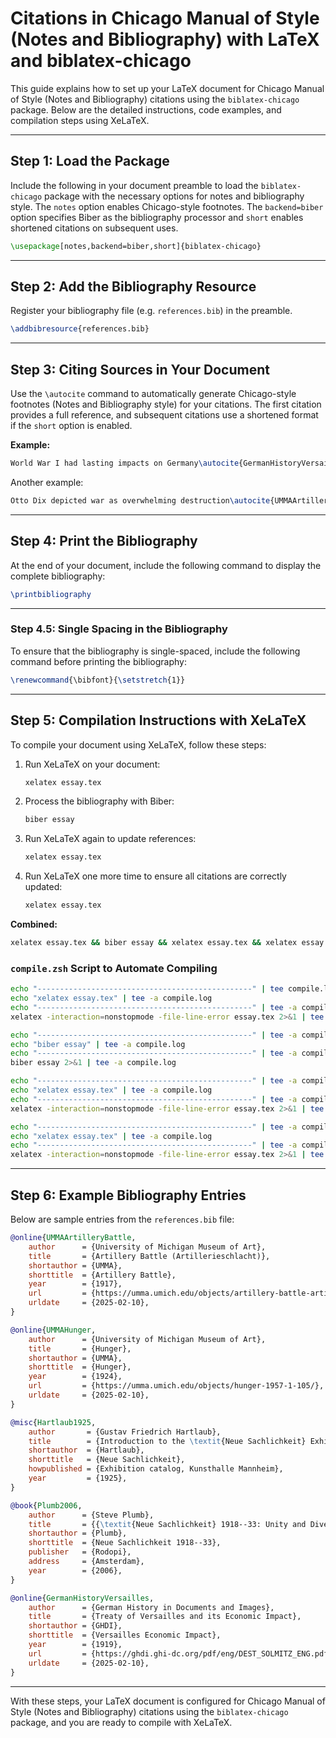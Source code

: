 # Citations in Chicago Manual of Style (Notes and Bibliography) with LaTeX and biblatex-chicago

This guide explains how to set up your LaTeX document for Chicago Manual of Style (Notes and Bibliography) citations using the `biblatex-chicago` package. Below are the detailed instructions, code examples, and compilation steps using XeLaTeX.

---

## Step 1: Load the Package

Include the following in your document preamble to load the `biblatex-chicago` package with the necessary options for notes and bibliography style. The `notes` option enables Chicago-style footnotes. The `backend=biber` option specifies Biber as the bibliography processor and `short` enables shortened citations on subsequent uses.

```latex
\usepackage[notes,backend=biber,short]{biblatex-chicago}
```

---

## Step 2: Add the Bibliography Resource

Register your bibliography file (e.g. `references.bib`) in the preamble.

```latex
\addbibresource{references.bib}
```

---

## Step 3: Citing Sources in Your Document

Use the `\autocite` command to automatically generate Chicago-style footnotes (Notes and Bibliography style) for your citations. The first citation provides a full reference, and subsequent citations use a shortened format if the `short` option is enabled.

**Example:**

```latex
World War I had lasting impacts on Germany\autocite{GermanHistoryVersailles}.
```

Another example:

```latex
Otto Dix depicted war as overwhelming destruction\autocite{UMMAArtilleryBattle}.
```

---

## Step 4: Print the Bibliography

At the end of your document, include the following command to display the complete bibliography:

```latex
\printbibliography
```

---

### Step 4.5: Single Spacing in the Bibliography

To ensure that the bibliography is single-spaced, include the following command before printing the bibliography:

```latex
\renewcommand{\bibfont}{\setstretch{1}}
```

---

## Step 5: Compilation Instructions with XeLaTeX

To compile your document using XeLaTeX, follow these steps:

1. Run XeLaTeX on your document:
   ```bash
   xelatex essay.tex
   ```

2. Process the bibliography with Biber:
   ```bash
   biber essay
   ```

3. Run XeLaTeX again to update references:
   ```bash
   xelatex essay.tex
   ```

4. Run XeLaTeX one more time to ensure all citations are correctly updated:
   ```bash
   xelatex essay.tex
   ```

**Combined:**
```bash
xelatex essay.tex && biber essay && xelatex essay.tex && xelatex essay.tex
```

### `compile.zsh` Script to Automate Compiling

```bash
echo "------------------------------------------------" | tee compile.log
echo "xelatex essay.tex" | tee -a compile.log
echo "------------------------------------------------" | tee -a compile.log
xelatex -interaction=nonstopmode -file-line-error essay.tex 2>&1 | tee -a compile.log

echo "------------------------------------------------" | tee -a compile.log
echo "biber essay" | tee -a compile.log
echo "------------------------------------------------" | tee -a compile.log
biber essay 2>&1 | tee -a compile.log

echo "------------------------------------------------" | tee -a compile.log
echo "xelatex essay.tex" | tee -a compile.log
echo "------------------------------------------------" | tee -a compile.log
xelatex -interaction=nonstopmode -file-line-error essay.tex 2>&1 | tee -a compile.log

echo "------------------------------------------------" | tee -a compile.log
echo "xelatex essay.tex" | tee -a compile.log
echo "------------------------------------------------" | tee -a compile.log
xelatex -interaction=nonstopmode -file-line-error essay.tex 2>&1 | tee -a compile.log
```

---

## Step 6: Example Bibliography Entries

Below are sample entries from the `references.bib` file:

```bibtex
@online{UMMAArtilleryBattle,
    author      = {University of Michigan Museum of Art},
    title       = {Artillery Battle (Artillerieschlacht)},
    shortauthor = {UMMA},
    shorttitle  = {Artillery Battle},
    year        = {1917},
    url         = {https://umma.umich.edu/objects/artillery-battle-artillerieschlacht-1967-1-41/},
    urldate     = {2025-02-10},
}

@online{UMMAHunger,
    author      = {University of Michigan Museum of Art},
    title       = {Hunger},
    shortauthor = {UMMA},
    shorttitle  = {Hunger},
    year        = {1924},
    url         = {https://umma.umich.edu/objects/hunger-1957-1-105/},
    urldate     = {2025-02-10},
}

@misc{Hartlaub1925,
    author       = {Gustav Friedrich Hartlaub},
    title        = {Introduction to the \textit{Neue Sachlichkeit} Exhibition Catalogue},
    shortauthor  = {Hartlaub},
    shorttitle   = {Neue Sachlichkeit},
    howpublished = {Exhibition catalog, Kunsthalle Mannheim},
    year         = {1925},
}

@book{Plumb2006,
    author      = {Steve Plumb},
    title       = {{\textit{Neue Sachlichkeit} 1918--33: Unity and Diversity of an Art Movement}},
    shortauthor = {Plumb},
    shorttitle  = {Neue Sachlichkeit 1918--33},
    publisher   = {Rodopi},
    address     = {Amsterdam},
    year        = {2006},
}

@online{GermanHistoryVersailles,
    author      = {German History in Documents and Images},
    title       = {Treaty of Versailles and its Economic Impact},
    shortauthor = {GHDI},
    shorttitle  = {Versailles Economic Impact},
    year        = {1919},
    url         = {https://ghdi.ghi-dc.org/pdf/eng/DEST_SOLMITZ_ENG.pdf},
    urldate     = {2025-02-10},
}
```

---

With these steps, your LaTeX document is configured for Chicago Manual of Style (Notes and Bibliography) citations using the `biblatex-chicago` package, and you are ready to compile with XeLaTeX.